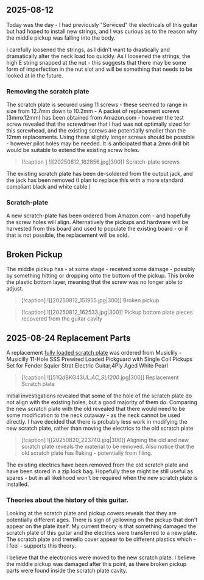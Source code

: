 ## 2025-08-12
Today was the day - I had previously "Serviced" the electricals of this guitar but had hoped to install new strings, and I was curious as to the reason why the middle pickup was falling into the body.

I carefully loosened the strings, as I didn't want to drastically and dramatically alter the neck load too quickly.  As I loosened the strings, the high E string snapped at the nut - this suggests that there may be some form of imperfection in the nut slot and will be something that needs to be looked at in the future.

### Removing the scratch plate
The scratch plate is secured using 11 screws - these seemed to range in size  from 12.7mm down to 10.2mm - A packet of replacement screws (3mmx12mm) has been obtained from Amazon.com - however the test screw revealed that the screwdriver that I had was not optimally sized for this screwhead, and the existing screws are potentially smaller than the 12mm replacements.  Using these slightly longer screws should be possible - however pilot holes may be needed.  It is anticipated that a 2mm drill bit would be suitable to extend the existing screw holes.
> [!caption ] 
> ![[20250812_162856.jpg|300]]
> Scratch-plate screws

The existing scratch plate has been de-soldered from the output jack, and the jack has been removed (I plan to replace this with a more standard compliant black and white cable.)

### Scratch-plate
A new scratch-plate has been ordered from Amazon.com - and hopefully  the screw holes will align.  Alternatively the pickups and hardware will be harvested from this board and used to populate the existing board - or if that is not possible, the replacement will be sold.  

## Broken Pickup
The middle pickup has - at some stage - received some damage - possibly by something hitting or dropping onto the bottom of the pickup.  This broke the plastic bottom layer, meaning that the screw was no longer able to adjust.
> [!caption]
> ![[20250812_151955.jpg|300]]
> Broken pickup

> [!caption]
> ![[20250812_162533.jpg|300]]
> Pickup bottom plate pieces recovered from the guitar cavity


## 2025-08-24 Replacement Parts
A replacement [fully loaded scratch plate](https://www.amazon.co.uk/dp/B07V333M5J?ref=ppx_yo2ov_dt_b_fed_asin_title&th=1) was ordered from Musiclily - Musiclily 11-Hole SSS Prewired Loaded Pickguard with Single Coil Pickups Set for Fender Squier Strat Electric Guitar,4Ply Aged White Pearl

> [!caption]
> ![[51QdBKG43UL._AC_SL1200_.jpg|300]]
> Replacement Scratch plate

Initial investigations revealed that some of the hole of the scratch plate do not align with the existing holes, but a good majority of them do.  Comparing the new scratch plate with the old revealed that there would need to be some modification to the neck cutaway - as the neck cannot be used directly.  I have decided that there is probably less work in modifying the new scratch plate, rather than moving the electrics to the old scratch plate

> [!caption]
> ![[20250820_223740.jpg|300]]
> Aligning the old and new scratch plate reveals the material to be removed.  Also notice that the old scratch plate has flaking - potentially from filing.

The existing electrics have been removed from the old scratch plate and have been stored in a zip lock bag.  Hopefully these might be still useful as spares - but in all likelihood won't be required when the new scratch plate is installed.

### Theories about the history of this guitar.
Looking at the scratch plate and pickup covers reveals that they are potentially different ages.  There is sign of yellowing on the pickup that don't appear on the plate itself.  My current theory is that something damaged the scratch plate of this guitar and the electrics were transferred to a new plate.  The scratch plate and tremello cover appear to be different plastics which - I feel - supports this theory.

I believe that the electronics were moved to the new scratch plate. I believe the middle pickup was damaged after this point, as there broken pickup parts were found inside the scratch plate cavity.

